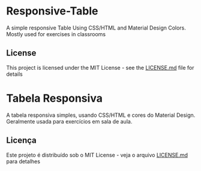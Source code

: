 # Responsive-Table
A simple responsive Table Using CSS/HTML and Material Design Colors. Mostly used for exercises in classrooms 

## License
This project is licensed under the MIT License - see the [LICENSE.md](LICENSE.md) file for details

# Tabela Responsiva
A tabela responsiva simples, usando CSS/HTML e cores do Material Design. Geralmente usada para exercícios em sala de aula. 

## Licença
Este projeto é distribuído sob o MIT License - veja o arquivo [LICENSE.md](LICENSE.md) para detalhes
